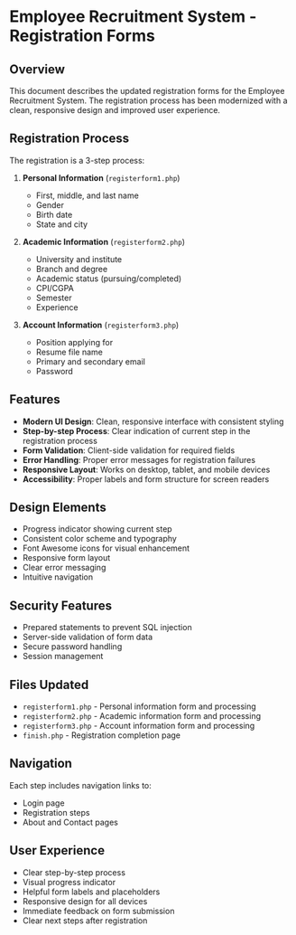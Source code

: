 # Employee Recruitment System - Registration Forms

## Overview

This document describes the updated registration forms for the Employee Recruitment System. The registration process has been modernized with a clean, responsive design and improved user experience.

## Registration Process

The registration is a 3-step process:

1. **Personal Information** (`registerform1.php`)
   - First, middle, and last name
   - Gender
   - Birth date
   - State and city

2. **Academic Information** (`registerform2.php`)
   - University and institute
   - Branch and degree
   - Academic status (pursuing/completed)
   - CPI/CGPA
   - Semester
   - Experience

3. **Account Information** (`registerform3.php`)
   - Position applying for
   - Resume file name
   - Primary and secondary email
   - Password

## Features

- **Modern UI Design**: Clean, responsive interface with consistent styling
- **Step-by-step Process**: Clear indication of current step in the registration process
- **Form Validation**: Client-side validation for required fields
- **Error Handling**: Proper error messages for registration failures
- **Responsive Layout**: Works on desktop, tablet, and mobile devices
- **Accessibility**: Proper labels and form structure for screen readers

## Design Elements

- Progress indicator showing current step
- Consistent color scheme and typography
- Font Awesome icons for visual enhancement
- Responsive form layout
- Clear error messaging
- Intuitive navigation

## Security Features

- Prepared statements to prevent SQL injection
- Server-side validation of form data
- Secure password handling
- Session management

## Files Updated

- `registerform1.php` - Personal information form and processing
- `registerform2.php` - Academic information form and processing
- `registerform3.php` - Account information form and processing
- `finish.php` - Registration completion page

## Navigation

Each step includes navigation links to:
- Login page
- Registration steps
- About and Contact pages

## User Experience

- Clear step-by-step process
- Visual progress indicator
- Helpful form labels and placeholders
- Responsive design for all devices
- Immediate feedback on form submission
- Clear next steps after registration